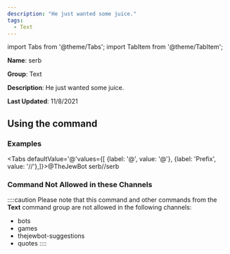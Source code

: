 ```yaml
---
description: "He just wanted some juice."
tags:
  - Text
---
```

import Tabs from '@theme/Tabs';
import TabItem from '@theme/TabItem';

**Name**: serb

**Group**: Text

**Description**: He just wanted some juice.

**Last Updated**: 11/8/2021

## Using the command

### Examples
<Tabs defaultValue='@'values={[ {label: '@', value: '@'}, {label: 'Prefix', value: '//'},]}><TabItem value='@'>@TheJewBot serb</TabItem><TabItem value='//'>//serb</TabItem></Tabs>

### Command Not Allowed in these Channels
::::caution Please note that this command and other commands from the **Text** command group are not allowed in the following channels:
- bots
- games
- thejewbot-suggestions
- quotes
::::